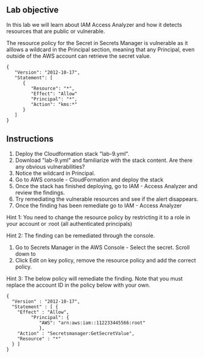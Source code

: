 ## Lab objective
In this lab we will learn about IAM Access Analyzer and how it detects resources that are public or vulnerable. 

The resource policy for the Secret in Secrets Manager is vulnerable as it alllows a wildcard in the Principal section, meaning that any Principal, even outside of the AWS account can retrieve the secret value. 

```
{
   "Version": "2012-10-17",
   "Statement": [
      {
         "Resource": "*",
         "Effect": "Allow"
         "Principal": "*",
         "Action": "kms:*"
      }
   ]
}
```


## Instructions
1. Deploy the Cloudformation stack "lab-9.yml".
2. Download "lab-9.yml" and familiarize with the stack content. Are there any obvious vulnerabilities? 
3. Notice the wildcard in Principal.
4. Go to AWS console - CloudFormation and deploy the stack
5. Once the stack has finished deploying, go to IAM - Access Analyzer and review the findings. 
6. Try remediating the vulnerable resources and see if the alert disappears.
7. Once the finding has been remediate go to IAM - Access Analyzer 





Hint 1: You need to change the resource policy by restricting it to a role in your account or <accountid>:root (all authenticated principals)
  
Hint 2: The finding can be remediated through the console.
1. Go to Secrets Manager in the AWS Console - Select the secret. Scroll down to 
2. Click Edit on key policy, remove the resource policy and add the correct policy.

Hint 3: The below policy will remediate the finding. Note that you must replace the account ID in the policy below with your own.
```
{
  "Version" : "2012-10-17",
  "Statement" : [ {
    "Effect" : "Allow",
         "Principal": {
            "AWS": "arn:aws:iam::112233445566:root"
            },
    "Action" : "Secretsmanager:GetSecretValue",
    "Resource" : "*"
  } ]
}
```

